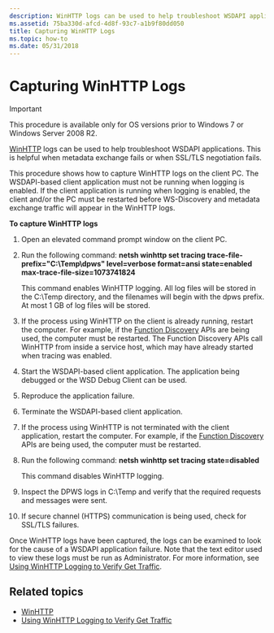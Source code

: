 ```yaml
---
description: WinHTTP logs can be used to help troubleshoot WSDAPI applications. This is helpful when metadata exchange fails or when SSL/TLS negotiation fails.
ms.assetid: 75ba330d-afcd-4d8f-93c7-a1b9f80dd050
title: Capturing WinHTTP Logs
ms.topic: how-to
ms.date: 05/31/2018
---
```


# Capturing WinHTTP Logs

> [!IMPORTANT]
> This procedure is available only for OS versions prior to Windows 7 or Windows Server 2008 R2.

[WinHTTP](/windows/desktop/WinHttp/winhttp-start-page) logs can be used to help troubleshoot WSDAPI applications. This is helpful when metadata exchange fails or when SSL/TLS negotiation fails.

This procedure shows how to capture WinHTTP logs on the client PC. The WSDAPI-based client application must not be running when logging is enabled. If the client application is running when logging is enabled, the client and/or the PC must be restarted before WS-Discovery and metadata exchange traffic will appear in the WinHTTP logs.

**To capture WinHTTP logs**

1.  Open an elevated command prompt window on the client PC.
2.  Run the following command: **netsh winhttp set tracing trace-file-prefix="C:\\Temp\\dpws" level=verbose format=ansi state=enabled max-trace-file-size=1073741824**

    This command enables WinHTTP logging. All log files will be stored in the C:\\Temp directory, and the filenames will begin with the dpws prefix. At most 1 GB of log files will be stored.

3.  If the process using WinHTTP on the client is already running, restart the computer. For example, if the [Function Discovery](/previous-versions/windows/desktop/fundisc/fd-portal) APIs are being used, the computer must be restarted. The Function Discovery APIs call WinHTTP from inside a service host, which may have already started when tracing was enabled.
4.  Start the WSDAPI-based client application. The application being debugged or the WSD Debug Client can be used.
5.  Reproduce the application failure.
6.  Terminate the WSDAPI-based client application.
7.  If the process using WinHTTP is not terminated with the client application, restart the computer. For example, if the [Function Discovery](/previous-versions/windows/desktop/fundisc/fd-portal) APIs are being used, the computer must be restarted.
8.  Run the following command: **netsh winhttp set tracing state=disabled**

    This command disables WinHTTP logging.

9.  Inspect the DPWS logs in C:\\Temp and verify that the required requests and messages were sent.
10. If secure channel (HTTPS) communication is being used, check for SSL/TLS failures.

Once WinHTTP logs have been captured, the logs can be examined to look for the cause of a WSDAPI application failure. Note that the text editor used to view these logs must be run as Administrator. For more information, see [Using WinHTTP Logging to Verify Get Traffic](using-winhttp-logging-to-verify-get-traffic.md).

## Related topics

* [WinHTTP](/windows/desktop/WinHttp/winhttp-start-page)
* [Using WinHTTP Logging to Verify Get Traffic](using-winhttp-logging-to-verify-get-traffic.md)
